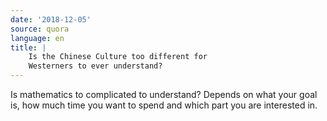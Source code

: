 ```yaml
---
date: '2018-12-05'
source: quora
language: en
title: |
    Is the Chinese Culture too different for
    Westerners to ever understand?
---
```


Is mathematics to complicated to understand? Depends on what your goal
is, how much time you want to spend and which part you are interested
in.
